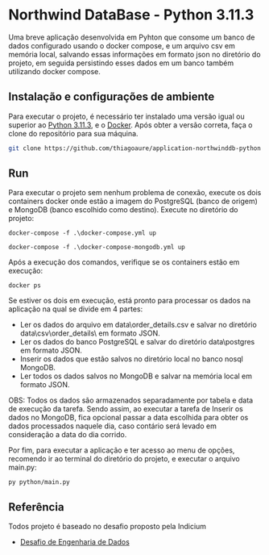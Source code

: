 
# Northwind DataBase - Python 3.11.3

Uma breve aplicação desenvolvida em Pyhton que consome um banco de dados configurado usando o docker compose, e um arquivo csv em memória local, salvando essas informações em formato json no diretório do projeto, em seguida persistindo esses dados em um banco também utilizando docker compose. 




## Instalação e configurações de ambiente

Para executar o projeto, é necessário ter instalado uma versão igual ou superior ao [Python 3.11.3](https://www.python.org/downloads/ ), e o [Docker]( https://docs.docker.com/compose/install/). Após obter a versão correta, faça o clone do repositório para sua máquina.

```bash
git clone https://github.com/thiagoaure/application-northwinddb-python
```


## Run

Para executar o projeto sem nenhum problema de conexão, execute os dois containers docker onde estão a imagem do PostgreSQL (banco de origem) e MongoDB (banco escolhido como destino). Execute no diretório do projeto:

```
docker-compose -f .\docker-compose.yml up

docker-compose -f .\docker-compose-mongodb.yml up
```

Após a execução dos comandos, verifique se os  containers estão em execução:

```
docker ps 
```

Se estiver os dois em execução, está pronto para processar os dados na aplicação na qual se divide em 4 partes:

- Ler os dados do arquivo em data\order_details.csv e salvar no diretório data\csv\order_details\ em formato JSON.
- Ler os dados do banco PostgreSQL e salvar do diretório data\postgres em formato JSON.
- Inserir os dados que estão salvos no diretório local no banco nosql MongoDB.
- Ler todos os dados salvos no MongoDB e salvar na memória local em formato JSON.

OBS: Todos os dados são armazenados separadamente por tabela e data de execução da tarefa. Sendo assim, ao executar a tarefa de Inserir os dados no MongoDB, fica opcional passar a data escolhida para obter os dados processados naquele dia, caso contário será levado em consideração a data do dia corrido.

Por fim, para executar a aplicação e ter acesso ao menu de opções, recomendo ir ao terminal do diretório do projeto, e executar o arquivo main.py:

```
py python/main.py
```
## Referência

Todos projeto é baseado no desafio proposto pela Indicium

 - [Desafio de Engenharia de Dados](https://github.com/techindicium/code-challenge)

